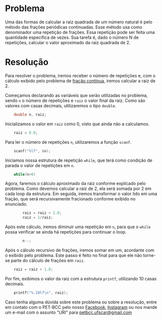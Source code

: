 # Problema

Uma das formas de calcular a raiz quadrada de um número natural é pelo método das frações periódicas continuadas. Esse método usa como denominador uma repetição de frações. Essa repetição pode ser feita uma quantidade específica de vezes.
Sua tarefa é, dado o número N de repetições, calcular o valor aproximado da raiz quadrada de 2.

# Resolução

Para resolver o problema, iremos receber o número de repetições e, com o cálculo exibido pelo problema de [fração contínua](https://pt.wikipedia.org/wiki/Fra%C3%A7%C3%A3o_cont%C3%ADnua), iremos calcular a raiz de 2.

Começamos declarando as variáveis que serão utilizadas no problema, sendo `n` o número de repetições e `raiz` o valor final da raiz. Como são valores com casas decimais, utilizaremos o tipo `double`.
```c
    double n, raiz;
```

Inicializamos o valor em `raiz` como 0, visto que ainda não a calculamos.
```c
    raiz = 0.0;
```

Para ler o número de repetições `n`, utilizaremos a função `scanf`.
```c
    scanf("%lf", &n);
```

Iniciamos nossa estrutura de repetição `while`, que terá como condição de parada o valor de repetições em `n`.
```c
    while(n>0)
```

Agora, faremos o cálculo aproximado da raiz conforme explicado pelo problema. Como devemos calcular a raiz de 2, ela será somada por 2 em cada loop da estrutura. Em seguida, iremos transformar o valor lido em uma fração, que será recursivamente fracionado conforme exibido no enunciado.
```c
        raiz = raiz + 2.0;
        raiz = 1/raiz;
```

Após este cálculo, iremos diminuir uma repetição em `n`, para que o `while` possa verificar se ainda há repetições para continuar o loop.
```c
        n--;
```

Após o cálculo recursivo de frações, iremos somar em um, acordante com o exibido pelo problema. Este passo é feito no final para que ele não torne-se parte do cálculo de frações em `raiz`.
```c
    raiz = raiz + 1.0;
```

Por fim, exibimos o valor da raiz com a estrutura `printf`, utilizando 10 casas decimais.
```c
    printf("%.10lf\n", raiz);
```

Caso tenha alguma dúvida sobre este problema ou sobre a resolução, entre em contato com o PET-BCC pelo nosso
[Facebook](https://www.facebook.com/petbcc/),
[Instagram](https://www.instagram.com/petbcc.ufscar/)
ou nos mande um e-mail com o assunto "URI" para  petbcc.ufscar@gmail.com
